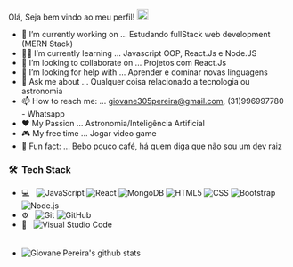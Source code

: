 
  Olá, Seja bem vindo ao meu perfil!  <img src="https://raw.githubusercontent.com/iampavangandhi/iampavangandhi/master/gifs/Hi.gif" width="20px"></h2>
 

 

- 🔨 I’m currently working on ... Estudando fullStack web development (MERN Stack)
- 👨‍💻  I’m currently learning ... Javascript OOP, React.Js e Node.JS
- 👯 I’m looking to collaborate on ... Projetos com React.Js
- 🤔 I’m looking for help with ... Aprender e dominar novas linguagens
- 💬 Ask me about ... Qualquer coisa relacionado a tecnologia ou astronomia
- 📫 How to reach me: ... giovane305pereira@gmail.com, (31)996997780 - Whatsapp 
- ❤️  My Passion ... Astronomia/Inteligência Artificial
- 🎮 My free time ... Jogar video game
- 🤣 Fun fact: ... Bebo pouco café, há quem diga que não sou um dev raiz 

<h3> 🛠 &nbsp;Tech Stack</h3>

- 💻 &nbsp;
  ![JavaScript](https://img.shields.io/badge/-JavaScript-333333?style=flat&logo=javascript)
  ![React](https://img.shields.io/badge/-React-333333?style=flat&logo=react)
  ![MongoDB](https://img.shields.io/badge/-MongoDB-333333?style=flat&logo=mongodb)
  ![HTML5](https://img.shields.io/badge/-HTML5-333333?style=flat&logo=HTML5)
  ![CSS](https://img.shields.io/badge/-CSS-333333?style=flat&logo=CSS3&logoColor=1572B6)
  ![Bootstrap](https://img.shields.io/badge/-Bootstrap-333333?style=flat&logo=bootstrap&logoColor=563D7C)
  ![Node.js](https://img.shields.io/badge/-Node.js-333333?style=flat&logo=node.js) 
- ⚙️ &nbsp;
  ![Git](https://img.shields.io/badge/-Git-333333?style=flat&logo=git)
  ![GitHub](https://img.shields.io/badge/-GitHub-333333?style=flat&logo=github) 
- 🔧 &nbsp;
  ![Visual Studio Code](https://img.shields.io/badge/-Visual%20Studio%20Code-333333?style=flat&logo=visual-studio-code&logoColor=007ACC)  
  <br>
  <br>
- ![Giovane Pereira's github stats](https://github-readme-stats.vercel.app/api?username=gpereira305&show_icons=true&theme=dark) 

